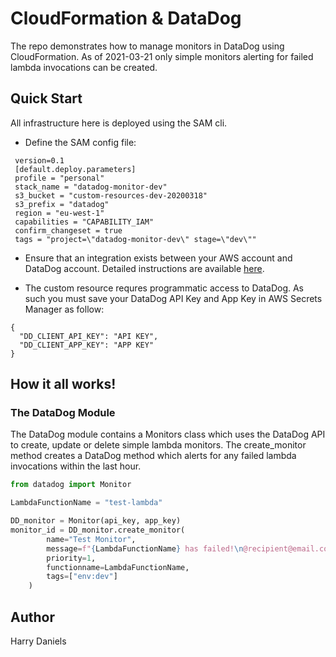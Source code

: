 # CloudFormation & DataDog

The repo demonstrates how to manage monitors in DataDog using CloudFormation. As of 2021-03-21 only simple monitors alerting for failed lambda invocations can be created.

## Quick Start

All infrastructure here is deployed using the SAM cli.

* Define the SAM config file:

```
 version=0.1
 [default.deploy.parameters]
 profile = "personal"
 stack_name = "datadog-monitor-dev"
 s3_bucket = "custom-resources-dev-20200318"
 s3_prefix = "datadog"
 region = "eu-west-1"
 capabilities = "CAPABILITY_IAM"
 confirm_changeset = true
 tags = "project=\"datadog-monitor-dev\" stage=\"dev\""
```

* Ensure that an integration exists between your AWS account and DataDog account. Detailed instructions are available [here](https://docs.datadoghq.com/integrations/#cat-aws).

* The custom resource requres programmatic access to DataDog. As such you must save your DataDog API Key and App Key in AWS Secrets Manager as follow:

```
{
  "DD_CLIENT_API_KEY": "API KEY",
  "DD_CLIENT_APP_KEY": "APP KEY"
}
```


## How it all works!

### The DataDog Module

The DataDog module contains a Monitors class which uses the DataDog API to create, update or delete simple lambda monitors. The create_monitor method creates a DataDog method which alerts for any failed lambda invocations within the last hour.

```python
from datadog import Monitor

LambdaFunctionName = "test-lambda"

DD_monitor = Monitor(api_key, app_key)
monitor_id = DD_monitor.create_monitor(
        name="Test Monitor",
        message=f"{LambdaFunctionName} has failed!\n@recipient@email.com",
        priority=1,
        functionname=LambdaFunctionName,
        tags=["env:dev"]
    )    

```

## Author

Harry Daniels
